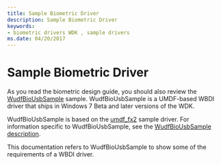 ```yaml
---
title: Sample Biometric Driver
description: Sample Biometric Driver
keywords:
- biometric drivers WDK , sample drivers
ms.date: 04/20/2017
---
```


# Sample Biometric Driver


As you read the biometric design guide, you should also review the [WudfBioUsbSample](https://github.com/Microsoft/Windows-driver-samples/tree/main/biometrics/driver) sample. WudfBioUsbSample is a UMDF-based WBDI driver that ships in Windows 7 Beta and later versions of the WDK.

WudfBioUsbSample is based on the [umdf\_fx2](https://github.com/Microsoft/Windows-driver-samples/tree/3528ffbb369fa0611aefd14c97bdd6ac5ee50c41/usb/umdf_fx2) sample driver. For information specific to WudfBioUsbSample, see the [WudfBioUsbSample description](https://github.com/Microsoft/Windows-driver-samples/tree/main/biometrics).

This documentation refers to WudfBioUsbSample to show some of the requirements of a WBDI driver.

 

 





